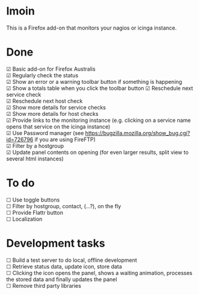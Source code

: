 Imoin
=====

This is a Firefox add-on that monitors your nagios or icinga instance.

Done
====

☑ Basic add-on for Firefox Australis  
☑ Regularly check the status  
☑ Show an error or a warning toolbar button if something is happening  
☑ Show a totals table when you click the toolbar button
☑ Reschedule next service check  
☑ Reschedule next host check  
☑ Show more details for service checks  
☑ Show more details for host checks  
☑ Provide links to the monitoring instance (e.g. clicking on a service name opens that service on the icinga instance)  
☑ Use Password manager (see https://bugzilla.mozilla.org/show_bug.cgi?id=726796 if you are using FireFTP)  
☑ Filter by a hostgroup  
☑ Update panel contents on opening (for even larger results, split view to several html instances)  

To do
=====

☐ Use toggle buttons  
☐ Filter by hostgroup, contact, (...?), on the fly  
☐ Provide Flattr button  
☐ Localization  

Development tasks
=================

☐ Build a test server to do local, offline development  
☐ Retrieve status data, update icon, store data  
☐ Clicking the icon opens the panel, shows a waiting animation, processes the stored data and finally updates the panel  
☐ Remove third party libraries  
